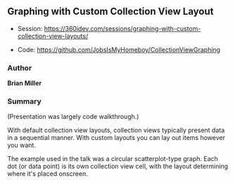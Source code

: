 ## Graphing with Custom Collection View Layout

* Session: https://360idev.com/sessions/graphing-with-custom-collection-view-layouts/

* Code: https://github.com/JobsIsMyHomeboy/CollectionViewGraphing

### Author

**Brian Miller**

### Summary

(Presentation was largely code walkthrough.)

With default collection view layouts, collection views typically present data in a sequential manner. With custom layouts you can lay out items however you want. 

The example used in the talk was a circular scatterplot-type graph. Each dot (or data point) is its own collection view cell, with the layout determining where it's placed onscreen.